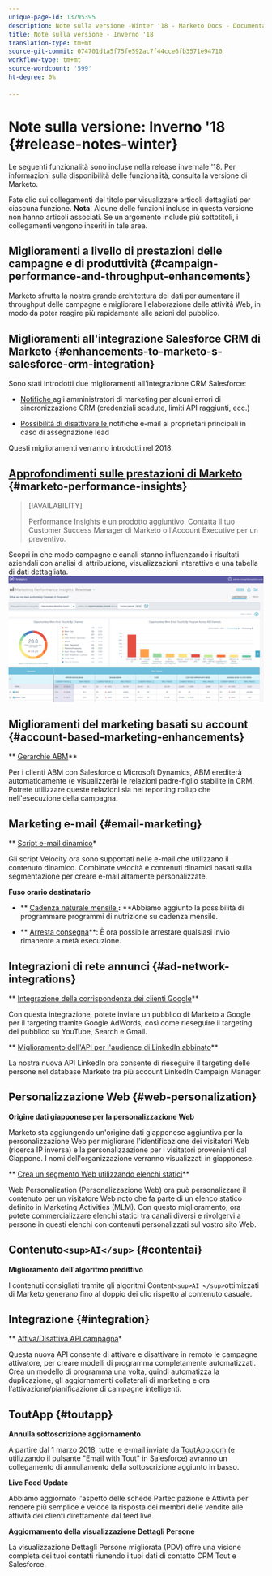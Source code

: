 ```yaml
---
unique-page-id: 13795395
description: Note sulla versione -Winter '18 - Marketo Docs - Documentazione prodotto
title: Note sulla versione - Inverno '18
translation-type: tm+mt
source-git-commit: 074701d1a5f75fe592ac7f44cce6fb3571e94710
workflow-type: tm+mt
source-wordcount: '599'
ht-degree: 0%

---
```



# Note sulla versione: Inverno &#39;18 {#release-notes-winter}

Le seguenti funzionalità sono incluse nella release invernale &#39;18. Per informazioni sulla disponibilità delle funzionalità, consulta la versione di Marketo.

Fate clic sui collegamenti del titolo per visualizzare articoli dettagliati per ciascuna funzione. **Nota**: Alcune delle funzioni incluse in questa versione non hanno articoli associati. Se un argomento include più sottotitoli, i collegamenti vengono inseriti in tale area.

## Miglioramenti a livello di prestazioni delle campagne e di produttività {#campaign-performance-and-throughput-enhancements}

Marketo sfrutta la nostra grande architettura dei dati per aumentare il throughput delle campagne e migliorare l&#39;elaborazione delle attività Web, in modo da poter reagire più rapidamente alle azioni del pubblico.

## Miglioramenti all&#39;integrazione Salesforce CRM di Marketo {#enhancements-to-marketo-s-salesforce-crm-integration}

Sono stati introdotti due miglioramenti all&#39;integrazione CRM Salesforce:

* [Notifiche ](../../product-docs/core-marketo-concepts/miscellaneous/understanding-notifications/notification-types.md) agli amministratori di marketing per alcuni errori di sincronizzazione CRM (credenziali scadute, limiti API raggiunti, ecc.)

* [Possibilità di disattivare le ](../../product-docs/crm-sync/salesforce-sync/setup/optional-steps/turn-off-email-notifications-to-lead-owner.md) notifiche e-mail ai proprietari principali in caso di assegnazione lead

Questi miglioramenti verranno introdotti nel 2018.

## [Approfondimenti sulle prestazioni di Marketo](../../product-docs/reporting/performance-insights/performance-insights-overview.md) {#marketo-performance-insights}

>[!AVAILABILITY]
>
>
>Performance Insights è un prodotto aggiuntivo. Contatta il tuo Customer Success Manager di Marketo o l&#39;Account Executive per un preventivo.

Scopri in che modo campagne e canali stanno influenzando i risultati aziendali con analisi di attribuzione, visualizzazioni interattive e una tabella di dati dettagliata.   ![](assets/image2018-2-5-7-3a55-3a46.png)

## Miglioramenti del marketing basati su account {#account-based-marketing-enhancements}

** [Gerarchie ABM](../../product-docs/account-based-marketing/target/named-accounts/abm-hierarchies.md)**

Per i clienti ABM con Salesforce o Microsoft Dynamics, ABM erediterà automaticamente (e visualizzerà) le relazioni padre-figlio stabilite in CRM. Potrete utilizzare queste relazioni sia nel reporting rollup che nell&#39;esecuzione della campagna.

## Marketing e-mail {#email-marketing}

** [Script e-mail dinamico](../../product-docs/email-marketing/general/using-tokens/create-an-email-script-token.md)*

Gli script Velocity ora sono supportati nelle e-mail che utilizzano il contenuto dinamico. Combinate velocità e contenuti dinamici basati sulla segmentazione per creare e-mail altamente personalizzate.

**Fuso orario destinatario**

* ** [Cadenza naturale mensile ](../../product-docs/email-marketing/email-programs/email-program-actions/scheduling-with-recipient-time-zone/schedule-email-programs-with-recipient-time-zone.md)**:** **Abbiamo aggiunto la possibilità di programmare programmi di nutrizione su cadenza mensile.

* ** [Arresta consegna](../../product-docs/email-marketing/email-programs/email-program-actions/scheduling-with-recipient-time-zone/abort-delivery-of-email-programs-scheduled-with-recipient-time-zone.md)**: È ora possibile arrestare qualsiasi invio rimanente a metà esecuzione.

## Integrazioni di rete annunci {#ad-network-integrations}

** [Integrazione della corrispondenza dei clienti Google](../../product-docs/demand-generation/ad-network-integrations/add-google-customer-match-as-a-launchpoint-service.md)**

Con questa integrazione, potete inviare un pubblico di Marketo a Google per il targeting tramite Google AdWords, così come rieseguire il targeting del pubblico su YouTube, Search e Gmail.

** [Miglioramento dell&#39;API per l&#39;audience di LinkedIn abbinato](../../product-docs/demand-generation/ad-network-integrations/add-linkedin-matched-audiences-as-a-launchpoint-service.md)**

La nostra nuova API LinkedIn ora consente di rieseguire il targeting delle persone nel database Marketo tra più account LinkedIn Campaign Manager.

## Personalizzazione Web {#web-personalization}

**Origine dati giapponese per la personalizzazione Web**

Marketo sta aggiungendo un&#39;origine dati giapponese aggiuntiva per la personalizzazione Web per migliorare l&#39;identificazione dei visitatori Web (ricerca IP inversa) e la personalizzazione per i visitatori provenienti dal Giappone. I nomi dell&#39;organizzazione verranno visualizzati in giapponese.

** [Crea un segmento Web utilizzando elenchi statici](../../product-docs/web-personalization/using-web-segments/create-a-segment-using-a-static-list.md)**

Web Personalization (Personalizzazione Web) ora può personalizzare il contenuto per un visitatore Web noto che fa parte di un elenco statico definito in Marketing Activities (MLM). Con questo miglioramento, ora potete commercializzare elenchi statici tra canali diversi e rivolgervi a persone in questi elenchi con contenuti personalizzati sul vostro sito Web.

## Contenuto`<sup>AI</sup>` {#contentai}

**Miglioramento dell&#39;algoritmo predittivo**

I contenuti consigliati tramite gli algoritmi Content`<sup>AI </sup>`ottimizzati di Marketo generano fino al doppio dei clic rispetto al contenuto casuale.

## Integrazione {#integration}

** [Attiva/Disattiva API campagna](http://developers.marketo.com/rest-api/assets/campaigns/)*

Questa nuova API consente di attivare e disattivare in remoto le campagne attivatore, per creare modelli di programma completamente automatizzati. Crea un modello di programma una volta, quindi automatizza la duplicazione, gli aggiornamenti collaterali di marketing e ora l&#39;attivazione/pianificazione di campagne intelligenti.

## ToutApp {#toutapp}

**Annulla sottoscrizione aggiornamento**

A partire dal 1 marzo 2018, tutte le e-mail inviate da [ToutApp.com](http://ToutApp.com) (e utilizzando il pulsante &quot;Email with Tout&quot; in Salesforce) avranno un collegamento di annullamento della sottoscrizione aggiunto in basso.

**Live Feed Update**

Abbiamo aggiornato l&#39;aspetto delle schede Partecipazione e Attività per rendere più semplice e veloce la risposta dei membri delle vendite alle attività dei clienti direttamente dal feed live.

**Aggiornamento della visualizzazione Dettagli Persone**

La visualizzazione Dettagli Persone migliorata (PDV) offre una visione completa dei tuoi contatti riunendo i tuoi dati di contatto CRM Tout e Salesforce.
